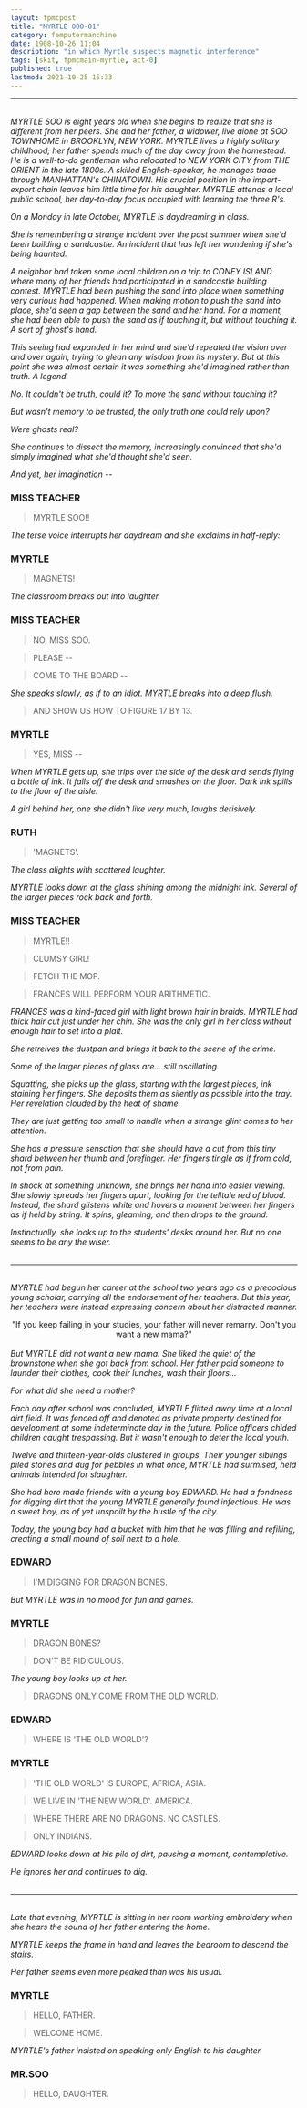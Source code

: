 ```yaml
---
layout: fpmcpost
title: "MYRTLE 000-01"
category: femputermanchine
date: 1908-10-26 11:04
description: "in which Myrtle suspects magnetic interference"
tags: [skit, fpmcmain-myrtle, act-0]
published: true
lastmod: 2021-10-25 15:33
---
```

[//]: # ( 10/25/21  -added)
[//]: # ( 10/25/21  -https://www.nycsubway.org/wiki/Early_Rapid_Transit_in_Brooklyn,_1878-1913)

*****
<br/><i>MYRTLE SOO is eight years old when she begins to realize that she is different from her peers. She and her father, a widower, live alone at SOO TOWNHOME in BROOKLYN, NEW YORK. MYRTLE lives a highly solitary childhood; her father spends much of the day away from the homestead. He is a well-to-do gentleman who relocated to NEW YORK CITY from THE ORIENT in the late 1800s. A skilled English-speaker, he manages trade through MANHATTAN's CHINATOWN. His crucial position in the import-export chain leaves him little time for his daughter. MYRTLE attends a local public school, her day-to-day focus occupied with learning the three R's.</I>

<i>On a Monday in late October, MYRTLE is daydreaming in class.</i>

<i>She is remembering a strange incident over the past summer when she'd been building a sandcastle. An incident that has left her wondering if she's being haunted.</i>

<i>A neighbor had taken some local children on a trip to CONEY ISLAND where many of her friends had participated in a sandcastle building contest. MYRTLE had been pushing the sand into place when something very curious had happened. When making motion to push the sand into place, she'd seen a gap between the sand and her hand. For a moment, she had been able to push the sand as if touching it, but without touching it. A sort of ghost's hand.</i>

<i>This seeing had expanded in her mind and she'd repeated the vision over and over again, trying to glean any wisdom from its mystery. But at this point she was almost certain it was something she'd imagined rather than truth. A legend.</i>

<i>No. It couldn't be truth, could it? To move the sand without touching it?</i>

<i>But wasn't memory to be trusted, the only truth one could rely upon?</i>

<i>Were ghosts real?</i>

<i>She continues to dissect the memory, increasingly convinced that she'd simply imagined what she'd thought she'd seen.</i>

<i>And yet, her imagination --</i>

### MISS TEACHER ###

> MYRTLE SOO!!

<i>The terse voice interrupts her daydream and she exclaims in half-reply:</i>

### MYRTLE ###

> MAGNETS!

<I>The classroom breaks out into laughter.</i>

### MISS TEACHER ###

> NO, MISS SOO. 

> PLEASE --

> COME TO THE BOARD --

<I>She speaks slowly, as if to an idiot. MYRTLE breaks into a deep flush.</i>

> AND SHOW US HOW TO FIGURE 17 BY 13.

### MYRTLE ###

> YES, MISS --

<I>When MYRTLE gets up, she trips over the side of the desk and sends flying a bottle of ink. It falls off the desk and smashes on the floor. Dark ink spills to the floor of the aisle.</i>

<i>A girl behind her, one she didn't like very much, laughs derisively.</i>

### RUTH ###

> 'MAGNETS'.

<i>The class alights with scattered laughter.</i>

<i>MYRTLE looks down at the glass shining among the midnight ink. Several of the larger pieces rock back and forth.</i>

### MISS TEACHER ###

> MYRTLE!! 

> CLUMSY GIRL!

> FETCH THE MOP. 

> FRANCES WILL PERFORM YOUR ARITHMETIC.

<I>FRANCES was a kind-faced girl with light brown hair in braids. MYRTLE had thick hair cut just under her chin. She was the only girl in her class without enough hair to set into a plait.</i>

<i>She retreives the dustpan and brings it back to the scene of the crime.</i>

<i>Some of the larger pieces of glass are... still oscillating.</i>

<i>Squatting, she picks up the glass, starting with the largest pieces, ink staining her fingers. She deposits them as silently as possible into the tray. Her revelation clouded by the heat of shame.</i> 

<i>They are just getting too small to handle when a strange glint comes to her attention.</i>

<i>She has a pressure sensation that she should have a cut from this tiny shard between her thumb and forefinger. Her fingers tingle as if from cold, not from pain.</i>

<i>In shock at something unknown, she brings her hand into easier viewing. She slowly spreads her fingers apart, looking for the telltale red of blood. Instead, the shard glistens white and hovers a moment between her fingers as if held by string. It spins, gleaming, and then drops to the ground.</i>

<i>Instinctually, she looks up to the students' desks around her. But no one seems to be any the wiser.</i>
<br/><br/>

*****
<br/><i>MYRTLE had begun her career at the school two years ago as a precocious young scholar, carrying all the endorsement of her teachers. But this year, her teachers were instead expressing concern about her distracted manner. </i>

<center>"If you keep failing in your studies, your father will never remarry. Don't you want a new mama?"</center>
<br/><i>But MYRTLE did not want a new mama. She liked the quiet of the brownstone when she got back from school. Her father paid someone to launder their clothes, cook their lunches, wash their floors...</i>

<i>For what did she need a mother?</i>

<i>Each day after school was concluded, MYRTLE flitted away time at a local dirt field. It was fenced off and denoted as private property destined for development at some indeterminate day in the future. Police officers chided children caught trespassing. But it wasn't enough to deter the local youth.</i>

<i>Twelve and thirteen-year-olds clustered in groups. Their younger siblings piled stones and dug for pebbles in what once, MYRTLE had surmised, held animals intended for slaughter.</i>

<i>She had here made friends with a young boy EDWARD. He had a fondness for digging dirt that the young MYRTLE generally found infectious. He was a sweet boy, as of yet unspoilt by the hustle of the city.</i>

<i>Today, the young boy had a bucket with him that he was filling and refilling, creating a small mound of soil next to a hole.</i>

### EDWARD ###

> I'M DIGGING FOR DRAGON BONES.

<I>But MYRTLE was in no mood for fun and games.</i>

### MYRTLE ###

> DRAGON BONES?

> DON'T BE RIDICULOUS.

<I>The young boy looks up at her.</i>

> DRAGONS ONLY COME FROM THE OLD WORLD.

### EDWARD ###

> WHERE IS 'THE OLD WORLD'?

### MYRTLE ###

> 'THE OLD WORLD' IS EUROPE, AFRICA, ASIA.

> WE LIVE IN 'THE NEW WORLD'. AMERICA.

> WHERE THERE ARE NO DRAGONS. NO CASTLES.

> ONLY INDIANS.

<I>EDWARD looks down at his pile of dirt, pausing a moment, contemplative.</i>

<i>He ignores her and continues to dig.</i>
<br/><br/>

*****
<br/><i>Late that evening, MYRTLE is sitting in her room working embroidery when she hears the sound of her father entering the home.</i>

<i>MYRTLE keeps the frame in hand and leaves the bedroom to descend the stairs.</i>

<i>Her father seems even more peaked than was his usual.</i>

### MYRTLE ###

> HELLO, FATHER.

> WELCOME HOME.

<I>MYRTLE's father insisted on speaking only English to his daughter.</i>

### MR.SOO ###

> HELLO, DAUGHTER.

